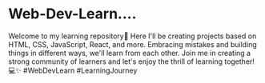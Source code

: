 # Web-Dev-Learn....
Welcome to my learning repository🚀 Here I'll be creating projects based on HTML, CSS, JavaScript, React, and more. Embracing mistakes and building things in different ways, we'll learn from each other. Join me in creating a strong community of learners and let's enjoy the thrill of learning together! 💻✨ #WebDevLearn #LearningJourney
